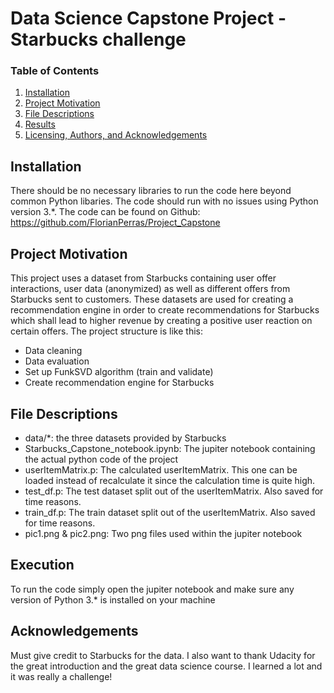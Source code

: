 # Data Science Capstone Project - Starbucks challenge

### Table of Contents

1. [Installation](#installation)
2. [Project Motivation](#motivation)
3. [File Descriptions](#files)
4. [Results](#results)
5. [Licensing, Authors, and Acknowledgements](#licensing)

## Installation <a name="installation"></a>

There should be no necessary libraries to run the code here beyond common Python libaries.  The code should run with no issues using Python version 3.*.
The code can be found on Github: https://github.com/FlorianPerras/Project_Capstone

## Project Motivation<a name="motivation"></a>

This project uses a dataset from Starbucks containing user offer interactions, user data (anonymized) as well as different offers from Starbucks sent to customers. These datasets are used for creating a recommendation engine in order to create recommendations for Starbucks which shall lead to higher revenue by creating a positive user reaction on certain offers.
The project structure is like this:
- Data cleaning
- Data evaluation
- Set up FunkSVD algorithm (train and validate)
- Create recommendation engine for Starbucks

## File Descriptions <a name="files"></a>

- data/*: the three datasets provided by Starbucks
- Starbucks_Capstone_notebook.ipynb: The jupiter notebook containing the actual python code of the project
- userItemMatrix.p: The calculated userItemMatrix. This one can be loaded instead of recalculate it since the calculation time is quite high.
- test_df.p: The test dataset split out of the userItemMatrix. Also saved for time reasons.
- train_df.p: The train dataset split out of the userItemMatrix. Also saved for time reasons.
- pic1.png & pic2.png: Two png files used within the jupiter notebook

## Execution <a name="execution"></a>

To run the code simply open the jupiter notebook and make sure any version of Python 3.* is installed on your machine

## Acknowledgements<a name="acknowledgment"></a>

Must give credit to Starbucks for the data. 
I also want to thank Udacity for the great introduction and the great data science course. I learned a lot and it was really a challenge!

